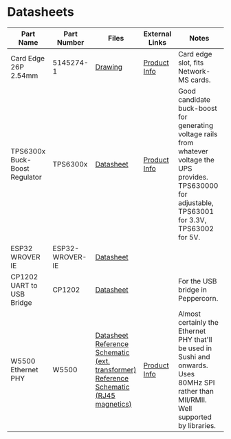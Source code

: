 # Datasheets

| Part Name                     | Part Number     | Files                                                        | External Links                                               | Notes                                                        |
| ----------------------------- | --------------- | ------------------------------------------------------------ | ------------------------------------------------------------ | ------------------------------------------------------------ |
| Card Edge 26P 2.54mm          | 5145274-1       | [Drawing](TE_CardEdge_26P_ENG_CD_5145274_B.tif)              | [Product Info](https://www.te.com/global-en/product-5145274-1.html) | Card edge slot, fits Network-MS cards.                       |
| TPS6300x Buck-Boost Regulator | TPS6300x        | [Datasheet](tps63000_buck_boost.pdf)                         | [Product Info](https://www.ti.com/product/TPS63000)          | Good candidate buck-boost for generating voltage rails from whatever voltage the UPS provides. TPS630000 for adjustable, TPS63001 for 3.3V, TPS63002 for 5V. |
| ESP32 WROVER IE               | ESP32-WROVER-IE | [Datasheet](esp32-wrover-e_esp32-wrover-ie_datasheet_en.pdf) |                                                              |                                                              |
| CP1202 UART to USB Bridge     | CP1202          | [Datasheet](cp1202_uart_usb.pdf)                             |                                                              | For the USB bridge in Peppercorn.                            |
| W5500 Ethernet PHY            | W5500           | [Datasheet](w5500_ds_v109e.pdf)<br />[Reference Schematic (ext. transformer)](w5500_sch_v110_use_trans_.pdf)<br />[Reference Schematic (RJ45 magnetics)](w5500_sch_v110_use_mag_.pdf) | [Product Info](https://www.wiznet.io/product-item/w5500/)    | Almost certainly the Ethernet PHY that'll be used in Sushi and onwards. Uses 80MHz SPI rather than MII/RMII. Well supported by libraries. |

